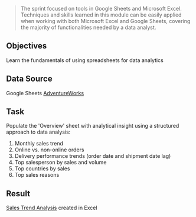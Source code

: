 > The sprint focused on tools in Google Sheets and Microsoft Excel. Techniques and skills learned in this module can be easily applied when working with both Microsoft Excel and Google Sheets, covering the majority of functionalities needed by a data analyst.

## Objectives
Learn the fundamentals of using spreadsheets for data analytics

## Data Source
Google Sheets [AdventureWorks](https://docs.google.com/spreadsheets/d/1xDgMCw_PWapZ66JrdzMy940PzeTFxakA_ArDNOukPn4/copy) 

## Task
Populate the 'Overview' sheet with analytical insight using a structured approach to data analysis:
1. Monthly sales trend
2. Online vs. non-online orders
3. Delivery performance trends (order date and shipment date lag)
4. Top salesperson by sales and volume
5. Top countries by sales
6. Top sales reasons

## Result
[Sales Trend Analysis](https://github.com/kornemar/Projects/blob/main/12%20Spreadsheets/Sales%20Trend%20Analysis.xlsx) created in Excel
